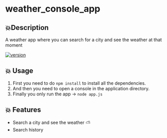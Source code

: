 # weather_console_app

## 💥Description
A weather app where you can search for a city and see the weather at that moment

[![version](https://img.shields.io/badge/version-1.0.0-green "version")](https://github.com/MiltonMG/todolist_console_app)

## 💥 Usage

1. First you need to do  `npm install` to install all the dependencies.
2. And then you need to open a console in the application directory.
3. Finally you only run the app -> `node app.js`



## 💥 Features 
                
+ Search a city and see the weather ⛅
+ Search history
